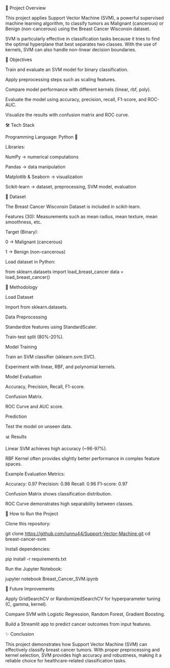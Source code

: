 📌 Project Overview

This project applies Support Vector Machine (SVM), a powerful supervised machine learning algorithm, to classify tumors as Malignant (cancerous) or Benign (non-cancerous) using the Breast Cancer Wisconsin dataset.

SVM is particularly effective in classification tasks because it tries to find the optimal hyperplane that best separates two classes. With the use of kernels, SVM can also handle non-linear decision boundaries.

🎯 Objectives

Train and evaluate an SVM model for binary classification.

Apply preprocessing steps such as scaling features.

Compare model performance with different kernels (linear, rbf, poly).

Evaluate the model using accuracy, precision, recall, F1-score, and ROC-AUC.

Visualize the results with confusion matrix and ROC curve.

🛠️ Tech Stack

Programming Language: Python 🐍

Libraries:

NumPy → numerical computations

Pandas → data manipulation

Matplotlib & Seaborn → visualization

Scikit-learn → dataset, preprocessing, SVM model, evaluation

📂 Dataset

The Breast Cancer Wisconsin Dataset is included in scikit-learn.

Features (30):
Measurements such as mean radius, mean texture, mean smoothness, etc.

Target (Binary):

0 → Malignant (cancerous)

1 → Benign (non-cancerous)

Load dataset in Python:

from sklearn.datasets import load_breast_cancer
data = load_breast_cancer()

🔎 Methodology

Load Dataset

Import from sklearn.datasets.

Data Preprocessing

Standardize features using StandardScaler.

Train-test split (80%-20%).

Model Training

Train an SVM classifier (sklearn.svm.SVC).

Experiment with linear, RBF, and polynomial kernels.

Model Evaluation

Accuracy, Precision, Recall, F1-score.

Confusion Matrix.

ROC Curve and AUC score.

Prediction

Test the model on unseen data.

📊 Results

Linear SVM achieves high accuracy (~96-97%).

RBF Kernel often provides slightly better performance in complex feature spaces.

Example Evaluation Metrics:

Accuracy: 0.97
Precision: 0.98
Recall: 0.96
F1-score: 0.97


Confusion Matrix shows classification distribution.

ROC Curve demonstrates high separability between classes.

🚀 How to Run the Project

Clone this repository:

git clone https://github.com/junnu44/Support-Vector-Machine.git
cd breast-cancer-svm


Install dependencies:

pip install -r requirements.txt


Run the Jupyter Notebook:

jupyter notebook Breast_Cancer_SVM.ipynb

📌 Future Improvements

Apply GridSearchCV or RandomizedSearchCV for hyperparameter tuning (C, gamma, kernel).

Compare SVM with Logistic Regression, Random Forest, Gradient Boosting.

Build a Streamlit app to predict cancer outcomes from input features.

✨ Conclusion

This project demonstrates how Support Vector Machine (SVM) can effectively classify breast cancer tumors. With proper preprocessing and kernel selection, SVM provides high accuracy and robustness, making it a reliable choice for healthcare-related classification tasks.
